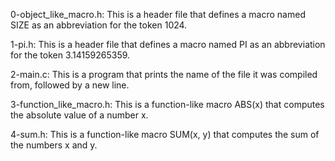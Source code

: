 0-object_like_macro.h: This is a header file that defines a macro named SIZE as an abbreviation for the token 1024.

1-pi.h: This is a header file that defines a macro named PI as an abbreviation for the token 3.14159265359.

2-main.c: This is a program that prints the name of the file it was compiled from, followed by a new line.

3-function_like_macro.h: This is a function-like macro ABS(x) that computes the absolute value of a number x.

4-sum.h: This is a function-like macro SUM(x, y) that computes the sum of the numbers x and y.
